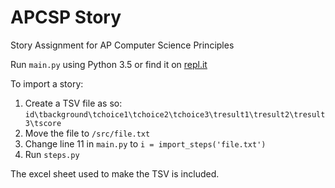 # APCSP Story
Story Assignment for AP Computer Science Principles

Run `main.py` using Python 3.5 or find it on [repl.it](https://repl.it/EMJB/31)

To import a story:

1. Create a TSV file as so:
`id\tbackground\tchoice1\tchoice2\tchoice3\tresult1\tresult2\tresult3\tscore`
2. Move the file to `/src/file.txt`
3. Change line 11 in `main.py` to `i = import_steps('file.txt')`
4. Run `steps.py`

The excel sheet used to make the TSV is included.